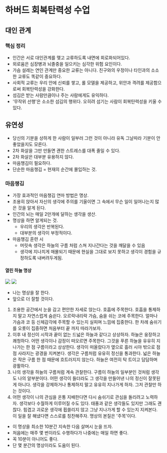 # 하버드 회복탄력성 수업

## 대인 관계

### 핵심 정리

- 인간은 서로 대인관계를 맺고 교류하도록 내면에 회로화되어있다.
- 외로움은 심장병과 뇌졸중을 일으키는 심각한 위험 요인이다.
- 가슴 설레는 연인 관계만 중요한 교류는 아니다. 친구와의 우정이나 타인과의 소소한 교류도 똑같이 중요하다.
- 사회적 교류는 우리 안에 신뢰를 쌓고, 롤 모델을 제공하고, 위안과 격려를 제공함으로써 회복탄력성을 강화한다.
- 섬김은 받는 사람만큼이나 주는 사람에게도 유익하다.
- '무작위 선행'은 소소한 섬김의 행위다. 오히려 섬기는 사람이 회복탄력성을 키울 수 있다.
  
## 유연성

- 당신의 기분을 상하게 한 사람이 일부러 그런 것이 아니라 유독 그날따라 기분이 안 좋았을지도 모른다.
- 2차 화살을 그만 만들면 괜한 스트레스를 대폭 줄일 수 있다.
- 2차 화살은 대부분 유용하지 않다.
- 마음챙김이 필요하다.
- 단순한 마음챙김 = 현재의 순간에 몰입하는 것.
  
### 마음챙김

- 가장 효과적인 마음챙김 연마 방법은 명상.
- 조용히 앉아서 자신의 생각에 주의를 기울이면 그 속에서 무슨 일이 일어나는지 많은 것을 알게 된다.
- 인간의 뇌는 매일 2만개에 달하는 생각을 생산.
- 명상을 하면 알게되는 것.
  - 우리의 생각은 반복된다.
  - 대부분의 생각이 부정적이다.
- 마음챙김 훈련 시
  - 머릿속 생각은 하늘의 구름 처럼 스쳐 지나간다는 것을 깨달을 수 있음
  - 생각에 지나치게 매몰되기 때문에 현실을 그대로 보지 못하고 생각이 경험을 규정하도록 내버려두게됨.
  
#### 열린 하늘 명상

![](https://i.imgur.com/tQBst3x.jpeg)
![](https://i.imgur.com/xcqzQum.jpeg)

- 나는 명상을 잘 한다.
- 앞으로 더 잘할 것이다.
1. 조용한 공간에서 눈을 감고 편안한 자세로 앉는다. 호흡에 주목한다. 호흡을 통제하지 말고 자연스럽게 숨쉰다. 오르락내리락 가슴, 숨을 쉬는 코에 주목한다. 얼마나 가슴과 코 등 신체감각에 주목할 수 있는지 실피며 느낌에 집중한다. 한 차례 숨쉬기를 오롯이 집중하면 처음부터 끝 까지 따라가보자.
2. 이후 내 정신이 시작과 끝이 없는 드넓은 하늘과 같다고 상상하자. 하늘은 웅장하고 쾌청하다. 어떤 생각이나 감정이 떠오르면 주목한다. 그것을 푸른 하늘을 유유히 지나가는 한 점 구름이라고 상상한다. 생각이 떠올랐다가 옆으로 흘러 시야 밖으로 점점 사라지는 광경을 지켜본다. 생각은 구름처럼 유유히 정신을 통과한다. 넓은 하늘은 작은 구름 한 점 때문에 흐트러지지 않는다. 하늘은 여전히 탁 트이고 담담하며 광활하다.
3. 나의 생각을 하늘의 구름처럼 계속 관찰한다. 구름이 하늘의 일부분인 것처럼 생각도 나의 알부분이다. 어떤 생각이 들더라도 그 생각을 만들어낸 나의 정신이 잘못된 게 아니다. 생각을 강제하거나 통제하지 말고 유유히 지나가게 하자. 그저 관찰만 하는 것이다.
4. 어떤 생각이 나의 관심을 온통 지배한다면 다시 숨쉬기로 관심을 돌리려고 노력하자. 생각보다 수월하게 이루어질 수도 있다. 태풍과 같은 생각들도 있지만 그래도 괜찮다. 힘겹고 괴로운 생각에 휩쓸리지 않고 그냥 지나가게 할 수 있는지 지켜본다. 이 일을 잘 해냈다면 스스로를 칭찬해주자. 명상의 본질은 '주목'이다.

- 이 명상을 최소한 10분간 지속한 다음 살며시 눈을 뜨자.
- 처음에는 매주 몇 번이라도 수행하다가 나중에는 매일 하면 좋다.
- 꼭 10분이 아니어도 좋다.
- 단 몇 분간의 명상이라도 도움이 된다.